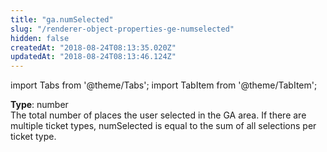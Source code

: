 ```yaml
---
title: "ga.numSelected"
slug: "/renderer-object-properties-ge-numselected"
hidden: false
createdAt: "2018-08-24T08:13:35.020Z"
updatedAt: "2018-08-24T08:13:46.124Z"
---
```


import Tabs from '@theme/Tabs';
import TabItem from '@theme/TabItem';

**Type**: number  
The total number of places the user selected in the GA area. If there are multiple ticket types, numSelected is equal to the sum of all selections per ticket type.
